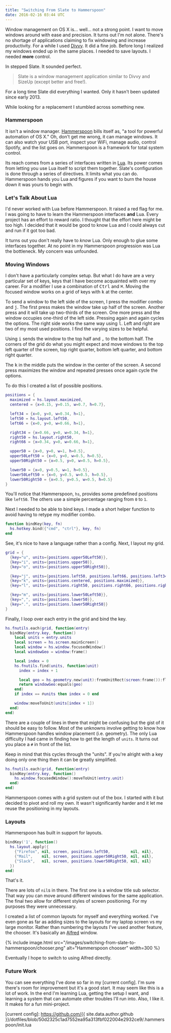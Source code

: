 ```yaml
---
title: "Switching From Slate to Hammerspoon"
date: 2016-02-16 03:44 UTC
---
```


Window management on OS X is... well... not a strong point.
I want to move windows around with ease and precision.
It turns out I'm not alone.
There's no shortage of applications claiming to fix windowing and increase productivity.
For a while I used [Divvy].
It did a fine job.
Before long I realized my windows ended up in the same places.
I needed to save layouts.
I needed **more** control.

In stepped Slate.
It sounded perfect.

> Slate is a window management application similar to Divvy and SizeUp (except better and free!).

For a long time Slate did everything I wanted.
Only it hasn't been updated since early 2013.

While looking for a replacement I stumbled across something new.

<!--more-->

### Hammerspoon

It isn't a window manager.
[Hammerspoon] bills itself as, "a tool for powerful automation of OS X."
Oh, don't get me wrong, it can manage windows.
It can also watch your USB port, inspect your WiFi, manage audio, control Spotify, and the list goes on.
Hammerspoon is a framework for total system control.

Its reach comes from a series of interfaces written in [Lua].
Its power comes from letting you use Lua itself to script them together.
Slate's configuration is done through a series of directives.
It limits what you can do.
Hammerspoon hands you Lua and figures if you want to burn the house down it was yours to begin with.

### Let's Talk About Lua

I'd never worked with Lua before Hammerspoon.
It raised a red flag for me.
I was going to have to learn the Hammerspoon interfaces **and** Lua.
Every project has an effort to reward ratio.
I thought that the effort here might be too high.
I decided that it would be good to know Lua and I could always cut and run if it got too bad.

It turns out you don't really have to *know* Lua.
Only enough to glue some interfaces together.
At no point in my Hammerspoon progression was Lua the bottleneck.
My concern was unfounded.

### Moving Windows

I don't have a particularly complex setup.
But what I do have are a very particular set of keys, keys that I have become acquainted with over my career.
For a modifier I use a combination of <kbd>Ctrl</kbd> and <kbd>&#8984;</kbd>.
Moving the focused window works on a grid of keys with <kbd>k</kbd> at the center.

To send a window to the left side of the screen, I press the modifier combo and <kbd>j</kbd>.
The first press makes the window take up half of the screen.
Another press and it will take up two-thirds of the screen.
One more press and the window occupies one-third of the left side.
Pressing again and again cycles the options.
The right side works the same way using <kbd>l</kbd>.
Left and right are two of my most used positions.
I find the varying sizes to be helpful.

Using <kbd>i</kbd> sends the window to the top half and <kbd>,</kbd> to the bottom half.
The corners of the grid do what you might expect and move windows to the top left quarter of the screen, top right quarter, bottom left quarter, and bottom right quarter.

The <kbd>k</kbd> in the middle puts the window in the center of the screen.
A second press maximizes the window and repeated presses once again cycle the options.

To do this I created a list of possible positions.

```lua
positions = {
  maximized = hs.layout.maximized,
  centered = {x=0.15, y=0.15, w=0.7, h=0.7},

  left34 = {x=0, y=0, w=0.34, h=1},
  left50 = hs.layout.left50,
  left66 = {x=0, y=0, w=0.66, h=1},

  right34 = {x=0.66, y=0, w=0.34, h=1},
  right50 = hs.layout.right50,
  right66 = {x=0.34, y=0, w=0.66, h=1},

  upper50 = {x=0, y=0, w=1, h=0.5},
  upper50Left50 = {x=0, y=0, w=0.5, h=0.5},
  upper50Right50 = {x=0.5, y=0, w=0.5, h=0.5},

  lower50 = {x=0, y=0.5, w=1, h=0.5},
  lower50Left50 = {x=0, y=0.5, w=0.5, h=0.5},
  lower50Right50 = {x=0.5, y=0.5, w=0.5, h=0.5}
}
```

You'll notice that Hammerspoon, `hs`, provides some predefined positions like `left50`.
The others use a simple percentage ranging from `0` to `1`.

Next I needed to be able to bind keys.
I made a short helper function to avoid having to retype my modifier combo.

```lua
function bindKey(key, fn)
  hs.hotkey.bind({"cmd", "ctrl"}, key, fn)
end
```

See, it's nice to have a language rather than a config.
Next, I layout my grid.

```lua
grid = {
  {key="u", units={positions.upper50Left50}},
  {key="i", units={positions.upper50}},
  {key="o", units={positions.upper50Right50}},

  {key="j", units={positions.left50, positions.left66, positions.left34}},
  {key="k", units={positions.centered, positions.maximized}},
  {key="l", units={positions.right50, positions.right66, positions.right34}},

  {key="m", units={positions.lower50Left50}},
  {key=",", units={positions.lower50}},
  {key=".", units={positions.lower50Right50}}
}
```

Finally, I loop over each entry in the grid and bind the key.

```lua
hs.fnutils.each(grid, function(entry)
  bindKey(entry.key, function()
    local units = entry.units
    local screen = hs.screen.mainScreen()
    local window = hs.window.focusedWindow()
    local windowGeo = window:frame()

    local index = 0
    hs.fnutils.find(units, function(unit)
      index = index + 1

      local geo = hs.geometry.new(unit):fromUnitRect(screen:frame()):floor()
      return windowGeo:equals(geo)
    end)
    if index == #units then index = 0 end

    window:moveToUnit(units[index + 1])
  end)
end)
```

There are a couple of lines in there that might be confusing but the gist of it should be easy to follow.
Most of the unknowns involve getting to know how Hammerspoon handles window placement (i.e. geometry).
The only Lua difficulty I had came in finding how to get the length of `units`.
It turns out you place a `#` in front of the list.

Keep in mind that this cycles through the "units".
If you're alright with a key doing only one thing then it can be greatly simplified.

```lua
hs.fnutils.each(grid, function(entry)
  bindKey(entry.key, function()
    hs.window.focusedWindow():moveToUnit(entry.unit)
  end)
end)
```

Hammerspoon comes with a grid system out of the box.
I started with it but decided to pivot and roll my own.
It wasn't significantly harder and it let me reuse the positioning in my layouts.

### Layouts

Hammerspoon has built in support for layouts.

```lua
bindKey('1', function()
  hs.layout.apply({
    {"Firefox", nil, screen, positions.left50,         nil, nil},
    {"Mail",    nil, screen, positions.upper50Right50, nil, nil},
    {"Slack",   nil, screen, positions.lower50Right50, nil, nil}
  })
end)
```

That's it.

There are lots of `nil`s in there.
The first one is a window title sub selector.
That way you can move around different windows for the same application.
The final two allow for different styles of screen positioning.
For my purposes they were unnecessary.

I created a list of common layouts for myself and everything worked.
I've even gone as far as adding sizes to the layouts for my laptop screen vs my large monitor.
Rather than numbering the layouts I've used another feature, the chooser.
It's basically an [Alfred] window.

{% include image.html src="/images/switching-from-slate-to-hammerspoon/chooser.png" alt="Hammerspoon chooser" width=300 %}

Eventually I hope to switch to using Alfred directly.

### Future Work

You can see everything I've done so far in my [current config].
I'm sure there's room for improvement but it's a good start.
It may seem like this is a lot of work.
In the end I'm learning Lua, getting the setup I want, and learning a system that can automate other troubles I'll run into.
Also, I like it.
It makes for a fun mini-project.

[Divvy]: http://mizage.com/divvy/
[Slate]: https://github.com/jigish/slate
[Hammerspoon]: http://www.hammerspoon.org/
[Lua]: http://www.lua.org/
[Alfred]: https://www.alfredapp.com/
[current config]: https://github.com/{{ site.data.author.github }}/dotfiles/blob/50d2325c1ad7552ea95a313fbf022004e2932ce9/.hammerspoon/init.lua
